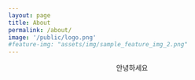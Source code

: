```yaml
---
layout: page
title: About
permalink: /about/
image: '/public/logo.png'
#feature-img: "assets/img/sample_feature_img_2.png"
---
```

<figure>

</figure>

<center>

<p>안녕하세요 </p>  

</center>